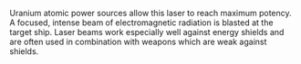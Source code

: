 Uranium atomic power sources allow this laser to reach maximum potency. A focused, intense beam of electromagnetic radiation is blasted at the target ship. Laser beams work especially well against energy shields and are often used in combination with weapons which are weak against shields.